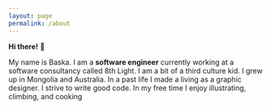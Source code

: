 ```yaml
---
layout: page
permalink: /about
---
```


**Hi there!** 👋

My name is Baska. I am a **software engineer** currently working at a software consultancy called 8th Light. I am a bit of a third culture kid. I grew up in Mongolia and Australia. In a past life I made a living as a graphic designer. I strive to write good code. In my free time I enjoy illustrating, climbing, and cooking
